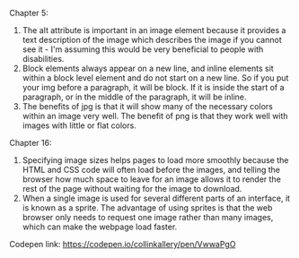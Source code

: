 Chapter 5:

1. The alt attribute is important in an image element because it provides a text description of the image which describes the image if you cannot see it - I'm assuming this would be very beneficial to people with disabilities.
2. Block elements always appear on a new line, and inline elements sit within a block level element and do not start on a new line. So if you put your img before a paragraph, it will be block. If it is inside the start of a paragraph, or in the middle of the paragraph, it will be inline.
3. The benefits of jpg is that it will show many of the necessary colors within an image very well. The benefit of png is that they work well with images with little or flat colors.

Chapter 16:
1. Specifying image sizes helps pages to load more smoothly because the HTML and CSS code will often load before the images, and telling the browser how much space to leave for an image allows it to render the rest of the page without waiting for the image to download.
2. When a single image is used for several different parts of an interface, it is known as a sprite. The advantage of using sprites is that the web browser only needs to request one image rather than many images, which can make the webpage load faster.

Codepen link: https://codepen.io/collinkallery/pen/VwwaPgO
